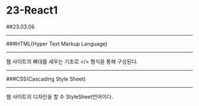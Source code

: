 # 23-React1

  ##23.03.06 
  
  -----
  
  ###HTML(Hyper Text Markup Language)
  
  -----
  
  웹 사이트의 뼈대를 세우는 기초로 </> 형식을 통해 구성된다.
  
  -----
  
  ###CSS(Cascading Style Sheet)
  
  -----
  
  웹 사이트의 디자인을 할 수 StyleSheet언어이다.  
  
  
